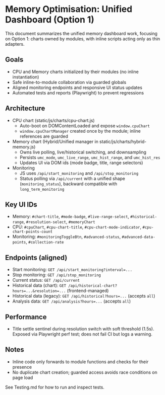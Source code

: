 # Memory Optimisation: Unified Dashboard (Option 1)

This document summarizes the unified memory dashboard work, focusing on Option 1: charts owned by modules, with inline scripts acting only as thin adapters.

## Goals
- CPU and Memory charts initialized by their modules (no inline instantiation)
- Safe inline-to-module collaboration via guarded globals
- Aligned monitoring endpoints and responsive UI status updates
- Automated tests and reports (Playwright) to prevent regressions

## Architecture
- CPU chart (static/js/charts/cpu-chart.js)
  - Auto-boot on DOMContentLoaded and expose `window.cpuChart`
  - `window.cpuChartManager` created once by the module; inline references are guarded
- Memory chart (Hybrid/Unified manager in static/js/charts/hybrid-memory.js)
  - Owns live polling, live/historical switching, and downsampling
  - Persists `umc_mode`, `umc_live_range`, `umc_hist_range`, and `umc_hist_res`
  - Updates UI via DOM ids (mode badge, title, range selectors)
- Monitoring
  - JS uses `/api/start_monitoring` and `/api/stop_monitoring`
  - Status polling via `/api/current` with a unified shape (`monitoring_status`), backward compatible with `long_term_monitoring`

## Key UI IDs
- Memory: `#chart-title`, `#mode-badge`, `#live-range-select`, `#historical-range`, `#resolution-select`, `#memoryChart`
- CPU: `#cpuChart`, `#cpu-chart-title`, `#cpu-chart-mode-indicator`, `#cpu-chart-points-count`
- Monitoring: `#monitoringToggleBtn`, `#advanced-status`, `#advanced-data-points`, `#collection-rate`

## Endpoints (aligned)
- Start monitoring: `GET /api/start_monitoring?interval=...`
- Stop monitoring: `GET /api/stop_monitoring`
- Current status: `GET /api/current`
- Historical data (chart): `GET /api/historical-chart?hours=...&resolution=...` (frontend-managed)
- Historical data (legacy): `GET /api/historical?hours=...` (accepts `all`)
- Analysis data: `GET /api/analysis?hours=...` (accepts `all`)

## Performance
- Title settle sentinel during resolution switch with soft threshold (1.5s). Exposed via Playwright perf test; does not fail CI but logs a warning.

## Notes
- Inline code only forwards to module functions and checks for their presence
- No duplicate chart creation; guarded access avoids race conditions on page load

See Testing.md for how to run and inspect tests.

